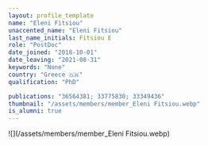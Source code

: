 ```yaml
---
layout: profile_template
name: "Eleni Fitsiou"
unaccented_name: "Eleni Fitsiou"
last_name_initials: Fitsiou E
role: "PostDoc"
date_joined: "2018-10-01"
date_leaving: "2021-08-31"
keywords: "None"
country: "Greece 🇬🇷"
qualification: "PhD"

publications: "36564381; 33775830; 33349436"
thumbnail: "/assets/members/member_Eleni Fitsiou.webp"
is_alumni: true
---
```


 ![](/assets/members/member_Eleni Fitsiou.webp)

 